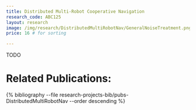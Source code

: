 ```yaml
---
title: Distributed Multi-Robot Cooperative Navigation
research_code: ABC125
layout: research
image: /img/research/DistributedMultiRobotNav/GeneralNoiseTreatment.png
price: 16 # for sorting 

---
```


TODO

# Related Publications: 
{% bibliography --file research-projects-bib/pubs-DistributedMultiRobotNav --order descending %}

